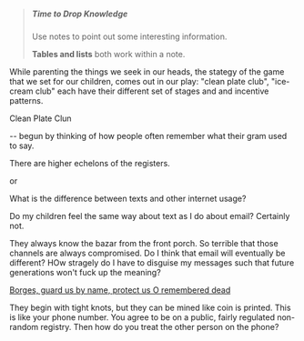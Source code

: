 > ##### Time to Drop Knowledge
> Use notes to point out some interesting information. 
> 
> **Tables and lists** both work within a note.

While parenting the things we seek in our heads, the stategy of the game that we set for our children, comes out in our play: "clean plate club", "ice-cream club" each have their different set of stages and and incentive patterns.

Clean Plate Clun

-- begun by thinking of how people often remember what their gram used to say.

There are higher echelons of the registers.

or

What is the difference between texts and other internet usage?

Do my children feel the same way about text as I do about email? Certainly not.

They always know the bazar from the front porch. So terrible that those channels are always compromised. Do I think that email will eventually be different? HOw stragely do I have to disguise my messages such that future generations won't fuck up the meaning?

[Borges, guard us by name, protect us O remembered dead](https://acollectionofprayers.com/tag/syrian-orthodox-church/#:~:text=O%20Holy%20Father%2C%20guard%20us,%2C%20at%20all%20times%2C%20forever.) 

They begin with tight knots, but they can be mined like coin is printed. This is like your phone number. You agree to be on a public, fairly regulated non-random registry. Then how do you treat the other person on the phone? 